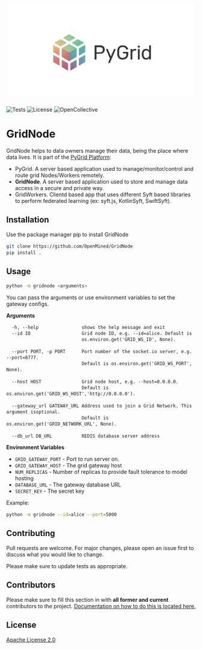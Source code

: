 ![foobar-logo](https://raw.githubusercontent.com/OpenMined/design-assets/master/logos/PyGrid/horizontal-primary-trans.png)

![Tests](https://github.com/OpenMined/GridNode/workflows/Run%20tests/badge.svg)
![License](https://img.shields.io/github/license/OpenMined/GridNode)
![OpenCollective](https://img.shields.io/opencollective/all/openmined)

# GridNode

GridNode helps to data owners manage their data, being the place where data lives. It is part of the [PyGrid Platform](https://github.com/OpenMined/PyGrid/):
- PyGrid.  A server based application used to manage/monitor/control and route grid Nodes/Workers remotely.
- **GridNode**. A server based application used to store and manage data access in a secure and private way.
- GridWorkers. Clientd based app that uses different Syft based libraries to perform federated learning (ex: syft.js, KotlinSyft, SwiftSyft).


## Installation

Use the package manager pip to install GridNode

```bash
git clone https://github.com/OpenMined/GridNode
pip install .
```

## Usage

```bash
python -m gridnode <arguments>
```
You can pass the arguments or use environment variables to set the gateway configs.  

**Arguments**
```
  -h, --help                shows the help message and exit
  --id ID                   Grid node ID, e.g. --id=alice. Default is
                            os.environ.get('GRID_WS_ID', None).

  --port PORT, -p PORT      Port number of the socket.io server, e.g. --port=8777.
                            Default is os.environ.get('GRID_WS_PORT', None).

  --host HOST               Grid node host, e.g. --host=0.0.0.0.
                            Default is os.environ.get('GRID_WS_HOST','http://0.0.0.0').

  --gateway_url GATEWAY_URL Address used to join a Grid Network. This argument isoptional.
                            Default is os.environ.get('GRID_NETWORK_URL', None).

  --db_url DB_URL           REDIS database server address
```

**Environment Variables**
- `GRID_GATEWAY_PORT` -  Port to run server on.
- `GRID_GATEWAY_HOST` - The grid gateway host
- `NUM_REPLICAS` - Number of replicas to provide fault tolerance to model hosting
- `DATABASE_URL` - The gateway database URL
- `SECRET_KEY` - The secret key

Example:

```bash
python -m gridnode --id=alice --port=5000
```



## Contributing
Pull requests are welcome. For major changes, please open an issue first to discuss what you would like to change.

Please make sure to update tests as appropriate.

## Contributors

Please make sure to fill this section in with **all former and current** contributors to the project. [Documentation on how to do this is located here.](https://github.com/all-contributors/all-contributors)

## License
[Apache License 2.0](https://choosealicense.com/licenses/apache-2.0/)